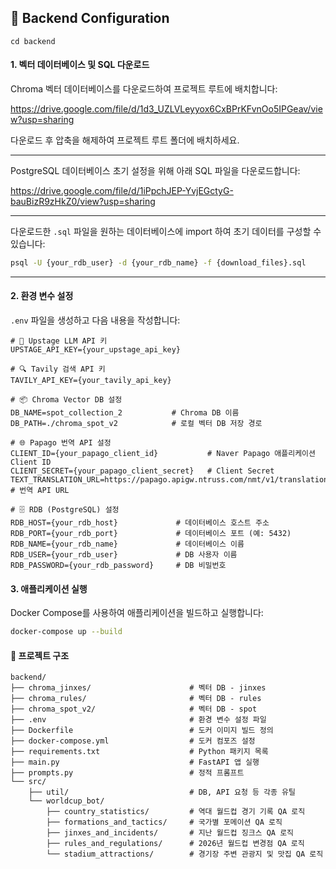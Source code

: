 ## 🚀 Backend Configuration
```
cd backend
```
#### 1. 벡터 데이터베이스 및  SQL 다운로드

Chroma 벡터 데이터베이스를 다운로드하여 프로젝트 루트에 배치합니다:

https://drive.google.com/file/d/1d3_UZLVLeyyox6CxBPrKFvnOo5IPGeav/view?usp=sharing

다운로드 후 압축을 해제하여 프로젝트 루트 폴더에 배치하세요.

---
PostgreSQL 데이터베이스 초기 설정을 위해 아래 SQL 파일을 다운로드합니다:

https://drive.google.com/file/d/1iPpchJEP-YvjEGctyG-bauBizR9zHkZ0/view?usp=sharing


---

다운로드한 `.sql` 파일을 원하는 데이터베이스에 import 하여 초기 데이터를 구성할 수 있습니다:

```bash
psql -U {your_rdb_user} -d {your_rdb_name} -f {download_files}.sql
```
---

#### 2. 환경 변수 설정

`.env` 파일을 생성하고 다음 내용을 작성합니다:

```env
# 🔑 Upstage LLM API 키
UPSTAGE_API_KEY={your_upstage_api_key}

# 🔍 Tavily 검색 API 키
TAVILY_API_KEY={your_tavily_api_key}

# 📦 Chroma Vector DB 설정
DB_NAME=spot_collection_2           # Chroma DB 이름
DB_PATH=./chroma_spot_v2            # 로컬 벡터 DB 저장 경로

# 🌐 Papago 번역 API 설정
CLIENT_ID={your_papago_client_id}           # Naver Papago 애플리케이션 Client ID
CLIENT_SECRET={your_papago_client_secret}   # Client Secret
TEXT_TRANSLATION_URL=https://papago.apigw.ntruss.com/nmt/v1/translation  # 번역 API URL

# 🗄️ RDB (PostgreSQL) 설정
RDB_HOST={your_rdb_host}             # 데이터베이스 호스트 주소
RDB_PORT={your_rdb_port}             # 데이터베이스 포트 (예: 5432)
RDB_NAME={your_rdb_name}             # 데이터베이스 이름
RDB_USER={your_rdb_user}             # DB 사용자 이름
RDB_PASSWORD={your_rdb_password}     # DB 비밀번호
```

#### 3. 애플리케이션 실행

Docker Compose를 사용하여 애플리케이션을 빌드하고 실행합니다:

```bash
docker-compose up --build
```

#### 📁 프로젝트 구조

```
backend/
├── chroma_jinxes/                      # 벡터 DB - jinxes
├── chroma_rules/                       # 벡터 DB - rules
├── chroma_spot_v2/                     # 벡터 DB - spot
├── .env                                # 환경 변수 설정 파일
├── Dockerfile                          # 도커 이미지 빌드 정의
├── docker-compose.yml                  # 도커 컴포즈 설정
├── requirements.txt                    # Python 패키지 목록
├── main.py                             # FastAPI 앱 실행
├── prompts.py                          # 정적 프롬프트
└── src/                                
    ├── util/                           # DB, API 요청 등 각종 유틸
    └── worldcup_bot/
        ├── country_statistics/         # 역대 월드컵 경기 기록 QA 로직
        ├── formations_and_tactics/     # 국가별 포메이션 QA 로직
        ├── jinxes_and_incidents/       # 지난 월드컵 징크스 QA 로직
        ├── rules_and_regulations/      # 2026년 월드컵 변경점 QA 로직
        └── stadium_attractions/        # 경기장 주변 관광지 및 맛집 QA 로직
```
